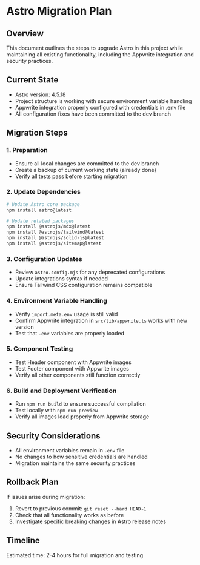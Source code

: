 # Astro Migration Plan

## Overview
This document outlines the steps to upgrade Astro in this project while maintaining all existing functionality, including the Appwrite integration and security practices.

## Current State
- Astro version: 4.5.18
- Project structure is working with secure environment variable handling
- Appwrite integration properly configured with credentials in .env file
- All configuration fixes have been committed to the dev branch

## Migration Steps

### 1. Preparation
- Ensure all local changes are committed to the dev branch
- Create a backup of current working state (already done)
- Verify all tests pass before starting migration

### 2. Update Dependencies
```bash
# Update Astro core package
npm install astro@latest

# Update related packages
npm install @astrojs/mdx@latest
npm install @astrojs/tailwind@latest
npm install @astrojs/solid-js@latest
npm install @astrojs/sitemap@latest
```

### 3. Configuration Updates
- Review `astro.config.mjs` for any deprecated configurations
- Update integrations syntax if needed
- Ensure Tailwind CSS configuration remains compatible

### 4. Environment Variable Handling
- Verify `import.meta.env` usage is still valid
- Confirm Appwrite integration in `src/lib/appwrite.ts` works with new version
- Test that `.env` variables are properly loaded

### 5. Component Testing
- Test Header component with Appwrite images
- Test Footer component with Appwrite images
- Verify all other components still function correctly

### 6. Build and Deployment Verification
- Run `npm run build` to ensure successful compilation
- Test locally with `npm run preview`
- Verify all images load properly from Appwrite storage

## Security Considerations
- All environment variables remain in `.env` file
- No changes to how sensitive credentials are handled
- Migration maintains the same security practices

## Rollback Plan
If issues arise during migration:
1. Revert to previous commit: `git reset --hard HEAD~1`
2. Check that all functionality works as before
3. Investigate specific breaking changes in Astro release notes

## Timeline
Estimated time: 2-4 hours for full migration and testing
